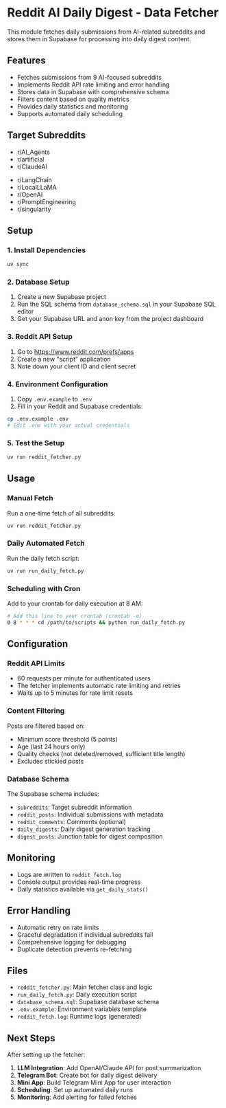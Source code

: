 # Reddit AI Daily Digest - Data Fetcher

This module fetches daily submissions from AI-related subreddits and stores them in Supabase for processing into daily digest content.

## Features

- Fetches submissions from 9 AI-focused subreddits
- Implements Reddit API rate limiting and error handling
- Stores data in Supabase with comprehensive schema
- Filters content based on quality metrics
- Provides daily statistics and monitoring
- Supports automated daily scheduling

## Target Subreddits

- r/AI_Agents
- r/artificial
- r/ClaudeAI
<!-- - r/huggingface -->
- r/LangChain
- r/LocalLLaMA
- r/OpenAI
- r/PromptEngineering
- r/singularity

## Setup

### 1. Install Dependencies

```bash
uv sync
```

### 2. Database Setup

1. Create a new Supabase project
2. Run the SQL schema from `database_schema.sql` in your Supabase SQL editor
3. Get your Supabase URL and anon key from the project dashboard

### 3. Reddit API Setup

1. Go to https://www.reddit.com/prefs/apps
2. Create a new "script" application
3. Note down your client ID and client secret

### 4. Environment Configuration

1. Copy `.env.example` to `.env`
2. Fill in your Reddit and Supabase credentials:

```bash
cp .env.example .env
# Edit .env with your actual credentials
```

### 5. Test the Setup

```bash
uv run reddit_fetcher.py
```

## Usage

### Manual Fetch

Run a one-time fetch of all subreddits:

```bash
uv run reddit_fetcher.py
```

### Daily Automated Fetch

Run the daily fetch script:

```bash
uv run run_daily_fetch.py
```

### Scheduling with Cron

Add to your crontab for daily execution at 8 AM:

```bash
# Add this line to your crontab (crontab -e)
0 8 * * * cd /path/to/scripts && python run_daily_fetch.py
```

## Configuration

### Reddit API Limits

- 60 requests per minute for authenticated users
- The fetcher implements automatic rate limiting and retries
- Waits up to 5 minutes for rate limit resets

### Content Filtering

Posts are filtered based on:

- Minimum score threshold (5 points)
- Age (last 24 hours only)
- Quality checks (not deleted/removed, sufficient title length)
- Excludes stickied posts

### Database Schema

The Supabase schema includes:

- `subreddits`: Target subreddit information
- `reddit_posts`: Individual submissions with metadata
- `reddit_comments`: Comments (optional)
- `daily_digests`: Daily digest generation tracking
- `digest_posts`: Junction table for digest composition

## Monitoring

- Logs are written to `reddit_fetch.log`
- Console output provides real-time progress
- Daily statistics available via `get_daily_stats()`

## Error Handling

- Automatic retry on rate limits
- Graceful degradation if individual subreddits fail
- Comprehensive logging for debugging
- Duplicate detection prevents re-fetching

## Files

- `reddit_fetcher.py`: Main fetcher class and logic
- `run_daily_fetch.py`: Daily execution script
- `database_schema.sql`: Supabase database schema
- `.env.example`: Environment variables template
- `reddit_fetch.log`: Runtime logs (generated)

## Next Steps

After setting up the fetcher:

1. **LLM Integration**: Add OpenAI/Claude API for post summarization
2. **Telegram Bot**: Create bot for daily digest delivery
3. **Mini App**: Build Telegram Mini App for user interaction
4. **Scheduling**: Set up automated daily runs
5. **Monitoring**: Add alerting for failed fetches
